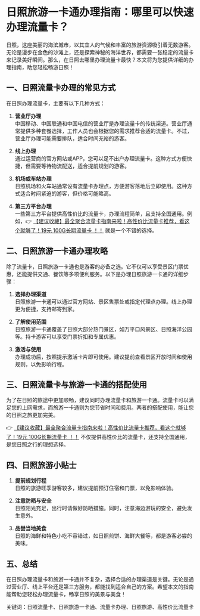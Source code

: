 # 日照旅游一卡通办理指南：哪里可以快速办理流量卡？

日照，这座美丽的海滨城市，以其宜人的气候和丰富的旅游资源吸引着无数游客。无论是漫步在金色的沙滩上，还是探索神秘的海洋世界，都需要一张稳定的流量卡来记录美好瞬间。那么，在日照去哪里办理流量卡最快？本文将为您提供详细的办理指南，助您轻松畅游日照！

## 一、日照流量卡办理的常见方式

在日照办理流量卡，主要有以下几种方式：

1. **营业厅办理**  
   中国移动、中国联通和中国电信的营业厅是办理流量卡的传统渠道。营业厅通常提供多种套餐选择，工作人员也会根据您的需求推荐合适的流量卡。不过，营业厅办理可能需要排队，适合时间充裕的游客。

2. **线上办理**  
   通过运营商的官方网站或APP，您可以足不出户办理流量卡。这种方式方便快捷，但需要等待物流配送，适合提前规划的游客。

3. **机场或车站办理**  
   日照机场和火车站通常设有流量卡办理点，方便游客落地后立即使用。这种方式适合时间紧迫的游客，但价格可能略高。

4. **第三方平台办理**  
   一些第三方平台提供高性价比的流量卡，办理流程简单，且支持全国通用。例如，👉 [【建议收藏】最全聚合流量卡指南来啦！高性价比流量卡推荐，看这个就够了！19元 100G长期流量卡 ！！](https://bit.ly/Liuliangka) 就是一个不错的选择。

## 二、日照旅游一卡通办理攻略

除了流量卡，日照旅游一卡通也是游客的必备之选。它不仅可以享受景区门票优惠，还能提供交通、餐饮等多项便利服务。以下是办理日照旅游一卡通的详细步骤：

1. **选择办理渠道**  
   日照旅游一卡通可以通过官方网站、景区售票处或指定代理点办理。线上办理更为便捷，支持邮寄到家。

2. **了解使用范围**  
   日照旅游一卡通覆盖了日照大部分热门景区，如万平口风景区、日照海洋公园等。持卡游客可以享受门票折扣和专属优惠。

3. **激活与使用**  
   办理成功后，按照提示激活卡片即可使用。建议提前查看景区开放时间和使用规则，以免影响行程。

## 三、日照流量卡与旅游一卡通的搭配使用

为了在日照的旅途中更加顺畅，建议同时办理流量卡和旅游一卡通。流量卡可以满足您的上网需求，而旅游一卡通则为您节省时间和费用。两者的搭配使用，能让您的日照之旅更加完美。

👉 [【建议收藏】最全聚合流量卡指南来啦！高性价比流量卡推荐，看这个就够了！19元 100G长期流量卡 ！！](https://bit.ly/Liuliangka) 不仅提供高性价比的流量卡，还支持全国通用，是您日照之行的理想选择。

## 四、日照旅游小贴士

1. **提前规划行程**  
   日照的旅游旺季游客较多，建议提前预订住宿和门票，以免影响体验。

2. **注意防晒与安全**  
   日照阳光充足，出行时请做好防晒措施。同时，注意海边游玩的安全，避免发生意外。

3. **品尝当地美食**  
   日照的海鲜和特色小吃不容错过，如日照煎饼、海鲜大餐等，都是游客必尝的美味。

## 五、总结

在日照办理流量卡和旅游一卡通并不复杂，选择合适的办理渠道是关键。无论是通过营业厅、线上平台还是第三方服务，都能找到适合自己的方案。希望本文的指南能帮助您轻松办理流量卡，畅享日照的美景与美食！

关键词：日照流量卡、日照旅游一卡通、流量卡办理、日照旅游、高性价比流量卡